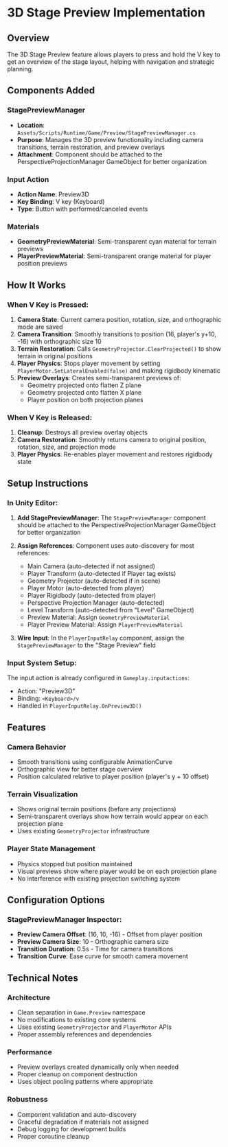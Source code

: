 # 3D Stage Preview Implementation

## Overview
The 3D Stage Preview feature allows players to press and hold the V key to get an overview of the stage layout, helping with navigation and strategic planning.

## Components Added

### StagePreviewManager
- **Location**: `Assets/Scripts/Runtime/Game/Preview/StagePreviewManager.cs`
- **Purpose**: Manages the 3D preview functionality including camera transitions, terrain restoration, and preview overlays
- **Attachment**: Component should be attached to the PerspectiveProjectionManager GameObject for better organization

### Input Action
- **Action Name**: Preview3D
- **Key Binding**: V key (Keyboard)
- **Type**: Button with performed/canceled events

### Materials
- **GeometryPreviewMaterial**: Semi-transparent cyan material for terrain previews
- **PlayerPreviewMaterial**: Semi-transparent orange material for player position previews

## How It Works

### When V Key is Pressed:
1. **Camera State**: Current camera position, rotation, size, and orthographic mode are saved
2. **Camera Transition**: Smoothly transitions to position (16, player's y+10, -16) with orthographic size 10
3. **Terrain Restoration**: Calls `GeometryProjector.ClearProjected()` to show terrain in original positions
4. **Player Physics**: Stops player movement by setting `PlayerMotor.SetLateralEnabled(false)` and making rigidbody kinematic
5. **Preview Overlays**: Creates semi-transparent previews of:
   - Geometry projected onto flatten Z plane 
   - Geometry projected onto flatten X plane  
   - Player position on both projection planes

### When V Key is Released:
1. **Cleanup**: Destroys all preview overlay objects
2. **Camera Restoration**: Smoothly returns camera to original position, rotation, size, and projection mode
3. **Player Physics**: Re-enables player movement and restores rigidbody state

## Setup Instructions

### In Unity Editor:
1. **Add StagePreviewManager**: The `StagePreviewManager` component should be attached to the PerspectiveProjectionManager GameObject for better organization
2. **Assign References**: Component uses auto-discovery for most references:
   - Main Camera (auto-detected if not assigned)
   - Player Transform (auto-detected if Player tag exists)
   - Geometry Projector (auto-detected if in scene)
   - Player Motor (auto-detected from player)
   - Player Rigidbody (auto-detected from player)
   - Perspective Projection Manager (auto-detected)
   - Level Transform (auto-detected from "Level" GameObject)
   - Preview Material: Assign `GeometryPreviewMaterial`
   - Player Preview Material: Assign `PlayerPreviewMaterial`

3. **Wire Input**: In the `PlayerInputRelay` component, assign the `StagePreviewManager` to the "Stage Preview" field

### Input System Setup:
The input action is already configured in `Gameplay.inputactions`:
- Action: "Preview3D" 
- Binding: `<Keyboard>/v`
- Handled in `PlayerInputRelay.OnPreview3D()`

## Features

### Camera Behavior
- Smooth transitions using configurable AnimationCurve
- Orthographic view for better stage overview
- Position calculated relative to player position (player's y + 10 offset)

### Terrain Visualization
- Shows original terrain positions (before any projections)
- Semi-transparent overlays show how terrain would appear on each projection plane
- Uses existing `GeometryProjector` infrastructure

### Player State Management
- Physics stopped but position maintained
- Visual previews show where player would be on each projection plane
- No interference with existing projection switching system

## Configuration Options

### StagePreviewManager Inspector:
- **Preview Camera Offset**: (16, 10, -16) - Offset from player position
- **Preview Camera Size**: 10 - Orthographic camera size
- **Transition Duration**: 0.5s - Time for camera transitions
- **Transition Curve**: Ease curve for smooth camera movement

## Technical Notes

### Architecture
- Clean separation in `Game.Preview` namespace
- No modifications to existing core systems
- Uses existing `GeometryProjector` and `PlayerMotor` APIs
- Proper assembly references and dependencies

### Performance
- Preview overlays created dynamically only when needed
- Proper cleanup on component destruction
- Uses object pooling patterns where appropriate

### Robustness
- Component validation and auto-discovery
- Graceful degradation if materials not assigned
- Debug logging for development builds
- Proper coroutine cleanup